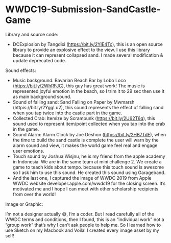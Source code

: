 # WWDC19-Submission-SandCastle-Game

Library and source code:

- DCExplosion by Tangdixi (https://bit.ly/2YlE4Tc), this is an open source library to provide an explosive effect to the view. I use this library because it can represent collapsed sand. I made several modification & update deprecated code.

Sound effects:

- Music background: Bavarian Beach Bar by Lobo Loco (https://bit.ly/2WhRFJC), this guy has great work! The music is represented joyful emotion in the beach, so I trim it to 29 sec then use it as main background sound.
- Sound of falling sand: Sand Falling on Paper by Mwmarsh (httpis://bit.ly/2YggLu2), this sound represents the effect of falling sand when you tap twice into the castle part in the game.
- Collected Crab: Itemize by Scrampunk (https://bit.ly/2U62T6q), this sound used to represent item/point collected when you tap into the crab in the game.
- Sound Alarm: Alarm Clock by Joe Deshon (https://bit.ly/2HB7TdE), when the time to build the sand castle is complete the user will warn by the alarm sound and view, it makes the world game feel real and engage user emotions.
- Touch sound by Joshua Wisjnu, he is my friend from the apple academy in Indonesia. We are in the same team at mini challenge 2. We create a game to teach kids about tempo. because this touch sound is awesome so I ask him to use this sound. He created this sound using Garageband.
- And the last one, I captured the image of WWDC 2019 from Apple WWDC website developer.apple.com/wwdc19 for the closing screen. It’s motivated me and I hope I can meet with other scholarship recipients from over the world!

Image or Graphic:

I’m not a designer actually 😅, I’m a coder. But I read carefully all of the WWDC terms and conditions, then I found, this is an “individual work” not a “group work” that’s why I can’t ask people to help me. So I learned how to use Sketch on my Macbook and Voila! I created every image asset by my self!
